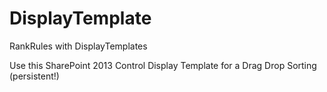 # DisplayTemplate
RankRules with DisplayTemplates


Use this SharePoint 2013 Control Display Template for a Drag Drop Sorting (persistent!) 
